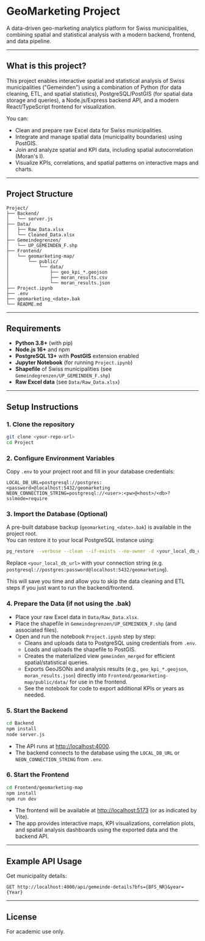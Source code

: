 # GeoMarketing Project

A data-driven geo-marketing analytics platform for Swiss municipalities, combining spatial and statistical analysis with a modern backend, frontend, and data pipeline.

---

## What is this project?

This project enables interactive spatial and statistical analysis of Swiss municipalities ("Gemeinden") using a combination of Python (for data cleaning, ETL, and spatial statistics), PostgreSQL/PostGIS (for spatial data storage and queries), a Node.js/Express backend API, and a modern React/TypeScript frontend for visualization.

You can:
- Clean and prepare raw Excel data for Swiss municipalities.
- Integrate and manage spatial data (municipality boundaries) using PostGIS.
- Join and analyze spatial and KPI data, including spatial autocorrelation (Moran's I).
- Visualize KPIs, correlations, and spatial patterns on interactive maps and charts.

---

## Project Structure

```
Project/
├── Backend/
│   └── server.js
├── Data/
│   ├── Raw_Data.xlsx
│   └── Cleaned_Data.xlsx
├── Gemeindegrenzen/
│   └── UP_GEMEINDEN_F.shp
├── Frontend/
│   └── geomarketing-map/
│       └── public/
│           └── data/
│               ├── geo_kpi_*.geojson
│               ├── moran_results.csv
│               └── moran_results.json
├── Project.ipynb
├── .env
├── geomarketing_<date>.bak
└── README.md
```

---

## Requirements

- **Python 3.8+** (with pip)
- **Node.js 16+** and npm
- **PostgreSQL 13+** with **PostGIS** extension enabled
- **Jupyter Notebook** (for running `Project.ipynb`)
- **Shapefile** of Swiss municipalities (see `Gemeindegrenzen/UP_GEMEINDEN_F.shp`)
- **Raw Excel data** (see `Data/Raw_Data.xlsx`)

---

## Setup Instructions

### 1. Clone the repository

```sh
git clone <your-repo-url>
cd Project
```

### 2. Configure Environment Variables

Copy `.env` to your project root and fill in your database credentials:

```
LOCAL_DB_URL=postgresql://postgres:<password>@localhost:5432/geomarketing
NEON_CONNECTION_STRING=postgresql://<user>:<pw>@<host>/<db>?sslmode=require
```

### 3. Import the Database (Optional)

A pre-built database backup (`geomarketing_<date>.bak`) is available in the project root.  
You can restore it to your local PostgreSQL instance using:

```sh
pg_restore --verbose --clean --if-exists --no-owner -d <your_local_db_url> geomarketing_<date>.bak
```

Replace `<your_local_db_url>` with your connection string (e.g. `postgresql://postgres:password@localhost:5432/geomarketing`).

This will save you time and allow you to skip the data cleaning and ETL steps if you just want to run the backend/frontend.

### 4. Prepare the Data (if not using the .bak)

- Place your raw Excel data in `Data/Raw_Data.xlsx`.
- Place the shapefile in `Gemeindegrenzen/UP_GEMEINDEN_F.shp` (and associated files).
- Open and run the notebook `Project.ipynb` step by step:
  - Cleans and uploads data to PostgreSQL using credentials from `.env`.
  - Loads and uploads the shapefile to PostGIS.
  - Creates the materialized view `gemeinden_merged` for efficient spatial/statistical queries.
  - Exports GeoJSONs and analysis results (e.g., `geo_kpi_*.geojson`, `moran_results.json`) directly into `Frontend/geomarketing-map/public/data/` for use in the frontend.
  - See the notebook for code to export additional KPIs or years as needed.

### 5. Start the Backend

```sh
cd Backend
npm install
node server.js
```
- The API runs at [http://localhost:4000](http://localhost:4000).
- The backend connects to the database using the `LOCAL_DB_URL` or `NEON_CONNECTION_STRING` from `.env`.

### 6. Start the Frontend

```sh
cd Frontend/geomarketing-map
npm install
npm run dev
```
- The frontend will be available at [http://localhost:5173](http://localhost:5173) (or as indicated by Vite).
- The app provides interactive maps, KPI visualizations, correlation plots, and spatial analysis dashboards using the exported data and the backend API.

---

## Example API Usage

Get municipality details:
```
GET http://localhost:4000/api/gemeinde-details?bfs={BFS_NR}&year={Year}
```

---



## License

For academic use only.